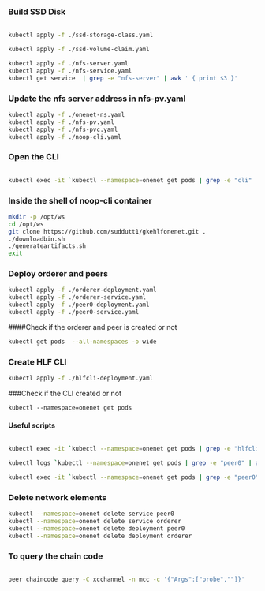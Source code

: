### Build SSD Disk
```sh

kubectl apply -f ./ssd-storage-class.yaml 

kubectl apply -f ./ssd-volume-claim.yaml

kubectl apply -f ./nfs-server.yaml 
kubectl apply -f ./nfs-service.yaml
kubectl get service  | grep -e "nfs-server" | awk ' { print $3 }'

```
### Update the nfs server address in nfs-pv.yaml

```sh
kubectl apply -f ./onenet-ns.yaml
kubectl apply -f ./nfs-pv.yaml
kubectl apply -f ./nfs-pvc.yaml 
kubectl apply -f ./noop-cli.yaml

```

### Open the CLI 

```sh

kubectl exec -it `kubectl --namespace=onenet get pods | grep -e "cli" | awk '{print $1}' ` bash --namespace=onenet

```

### Inside the shell of noop-cli container

```sh 
mkdir -p /opt/ws
cd /opt/ws
git clone https://github.com/suddutt1/gkehlfonenet.git .
./downloadbin.sh
./generateartifacts.sh
exit

```
### Deploy orderer and peers

```sh
kubectl apply -f ./orderer-deployment.yaml 
kubectl apply -f ./orderer-service.yaml 
kubectl apply -f ./peer0-deployment.yaml 
kubectl apply -f ./peer0-service.yaml 

```


####Check if the orderer and peer is created or not 

```sh
kubectl get pods  --all-namespaces -o wide
```

### Create HLF CLI 

```sh
kubectl apply -f ./hlfcli-deployment.yaml 
```

###Check if the CLI created or not 

```
kubectl --namespace=onenet get pods

```

#### Useful scripts 

```sh

kubectl exec -it `kubectl --namespace=onenet get pods | grep -e "hlfcli" | awk '{print $1}' ` bash --namespace=onenet

kubectl logs `kubectl --namespace=onenet get pods | grep -e "peer0" | awk '{print $1}' `  --namespace=onenet

kubectl exec -it `kubectl --namespace=onenet get pods | grep -e "peer0" | awk '{print $1}' ` bash --namespace=onenet

```

### Delete network elements

```sh
kubectl --namespace=onenet delete service peer0
kubectl --namespace=onenet delete service orderer
kubectl --namespace=onenet delete deployment peer0
kubectl --namespace=onenet delete deployment orderer

```

### To query the chain code 

```sh

peer chaincode query -C xcchannel -n mcc -c '{"Args":["probe",""]}'
```